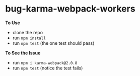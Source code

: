 # bug-karma-webpack-workers

**To Use**
- clone the repo
- run `npm install`
- run `npm test` (the one test should pass)

**To See the Issue**
- run `npm i karma-webpack@2.0.8`
- run `npm test` (notice the test fails)
